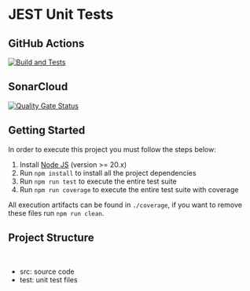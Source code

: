 # JEST Unit Tests

## GitHub Actions

[![Build and Tests](https://github.com/guirms/GuilhermeSantana-Turma01-Trabalho01/actions/workflows/node.js.yml/badge.svg?branch=main)](https://github.com/guirms/GuilhermeSantana-Turma01-Trabalho01/actions/workflows/node.js.yml)

## SonarCloud

[![Quality Gate Status](https://sonarcloud.io/api/project_badges/measure?project=guirms_GuilhermeSantana-Turma01-Trabalho01&metric=alert_status)](https://sonarcloud.io/summary/new_code?id=guirms_GuilhermeSantana-Turma01-Trabalho01)

## Getting Started

In order to execute this project you must follow the steps below:

1. Install [Node JS](https://nodejs.org/) (version >= 20.x)
1. Run `npm install` to install all the project dependencies
1. Run `npm run test` to execute the entire test suite
1. Run `npm run coverage` to execute the entire test suite with coverage

All execution artifacts can be found in `./coverage`, if you want to remove these files run `npm run clean`.

## Project Structure
</br>
<ul>
    <li>src: source code</li>
    <li>test: unit test files</li>
</ul>